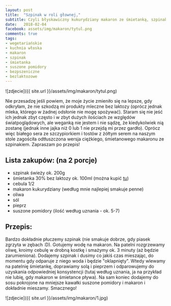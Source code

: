 ```yaml
---
layout: post
title:  "Szpinak w roli głownej,"
subtitle: Czyli błyskawiczny kukurydziany makaron ze śmietanką, szpinakiem i suszonymi pomidorami...
date:   2018-02-04
facebook: assets/img/makaron/tytul.png
comments: true
tags:
- wegetariańskie
- kuchnia włoska
- makaron
- szpinak
- śmietanka
- suszone pomidory
- bezpszeniczne
- bezlaktozowe 
---
```


![zdjecie]({{ site.url }}/assets/img/makaron/tytul.png)

Nie przesadzę jeśli powiem, że moje życie zmieniło się na lepsze, gdy odkryłam, że nie szkodzą mi produkty mleczne bez laktozy (oprócz jednak mleka, którego w żadnej odsłonie nie mogę spożywać). Staram się nie jeść ich jednak zbyt często i w zbyt dużych ilościach ze względów światpoglądowych, ale weganką nie jestem i nie sądzę, że kiedykolwiek nią zostanę (jednak inne jajka niż 0 lub 1 nie przejdą mi przez gardło). Oprócz więc białego sera ze szczypiorkiem i tostów z żółtym serem na naszym stole zagościła odtłuszczona wersja ciężkiego, śmietanowego makaronu ze szpinakiem. Zapraszam po przepis!

## Lista zakupów: (na 2 porcje)

* szpinak świeży ok. 200g
* śmietanka 30% bez laktozy ok. 100ml (można kupić [tu](https://ezakupy.tesco.pl/groceries/pl-PL/products/2003120836522))
* cebula 1/2 
* makaron kukurydziany (według mnie najlepiej smakuje penne)
* oliwa
* sól
* pieprz
* suszone pomidory (ilość według uznania - ok. 5-7)

## Przepis:

Bardzo dokładnie płuczemy szpinak (nie smakuje dobrze, gdy piasek zgrzyta w zębach :D). Gotujemy wodę na makaron. Na patelni rozgrzewamy oliwę, kroimy cebulę w drobną kostkę i smażymy ok. 3 minuty (aż będzie zarumieniona). Dodajemy szpinak i dusimy co jakiś czas mieszając, do momentu gdy odparuje z niego woda i będzie "oklapnięty". Wtedy wlewamy na patelnię śmietankę, doprawiamy solą i pieprzem i odparowujemy do uzyskania odpowiedniej konsystencji (tutaj według uznania, ja na przykład nie lubię, gdy makaron w śmietance pływa). Na sam koniec dodajemy do sosu pokrojone na mniejsze kawałki suszone pomidory i makaron i dokładnie mieszamy. Smacznego!

![zdjecie]({{ site.url }}/assets/img/makaron/1.jpg)